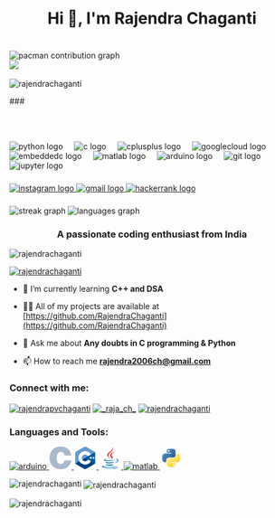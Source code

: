 <h1 align="center">Hi 👋, I'm Rajendra Chaganti</h1>

###
<br clear="both">
<picture>
  <source media="(prefers-color-scheme: dark)" srcset="https://raw.githubusercontent.com/rajendrachaganti/rajendrachaganti/output/pacman-contribution-graph-dark.svg">
  <source media="(prefers-color-scheme: light)" srcset="https://raw.githubusercontent.com/rajendrachaganti/rajendrachaganti/output/pacman-contribution-graph.svg">
  <img alt="pacman contribution graph" src="https://raw.githubusercontent.com/rajendrachaganti/rajendrachaganti/output/pacman-contribution-graph.svg">
</picture>

<div align="left">
  <img src= "https://img.shields.io/github/followers/rajendrachaganti?label=Followers&style=flat&color=green" />
</div>
<p align="left"> <img src="https://komarev.com/ghpvc/?username=rajendrachaganti&label=Profile%20views&color=0e75b6&style=flat" alt="rajendrachaganti" /> </p>
###

###

<br clear="both">

###

<div align="left">
  <img src="https://cdn.jsdelivr.net/gh/devicons/devicon/icons/python/python-original.svg" height="30" alt="python logo"  />
  <img width="12" />
  <img src="https://cdn.jsdelivr.net/gh/devicons/devicon/icons/c/c-original.svg" height="30" alt="c logo"  />
  <img width="12" />
  <img src="https://cdn.jsdelivr.net/gh/devicons/devicon/icons/cplusplus/cplusplus-original.svg" height="30" alt="cplusplus logo"  />
  <img width="12" />
  <img src="https://cdn.jsdelivr.net/gh/devicons/devicon/icons/googlecloud/googlecloud-original.svg" height="30" alt="googlecloud logo"  />
  <img width="12" />
  <img src="https://cdn.jsdelivr.net/gh/devicons/devicon/icons/embeddedc/embeddedc-original.svg" height="30" alt="embeddedc logo"  />
  <img width="12" />
  <img src="https://cdn.jsdelivr.net/gh/devicons/devicon/icons/matlab/matlab-original.svg" height="30" alt="matlab logo"  />
  <img width="12" />
  <img src="https://cdn.jsdelivr.net/gh/devicons/devicon/icons/arduino/arduino-original.svg" height="30" alt="arduino logo"  />
  <img width="12" />
  <img src="https://cdn.jsdelivr.net/gh/devicons/devicon/icons/git/git-original.svg" height="30" alt="git logo"  />
  <img width="12" />
  <img src="https://cdn.jsdelivr.net/gh/devicons/devicon/icons/jupyter/jupyter-original.svg" height="30" alt="jupyter logo"  />
</div>

###

<div align="left">
  <a href="https://www.instagram.com/_raja_ch_/?next=%2F" target="_blank">
    <img src="https://img.shields.io/static/v1?message=Instagram&logo=instagram&label=&color=E4405F&logoColor=white&labelColor=&style=for-the-badge" height="35" alt="instagram logo"  />
  </a>
  <a href="mailto:rajendra.chaganti.btech2024@sitpune.edu.in" target="_blank">
    <img src="https://img.shields.io/static/v1?message=Gmail&logo=gmail&label=&color=D14836&logoColor=white&labelColor=&style=for-the-badge" height="35" alt="gmail logo"  />
  </a>
  <a href="https://www.hackerrank.com?profile/rajendr2006ch" target="_blank">
    <img src="https://img.shields.io/static/v1?message=HackerRank&logo=hackerrank&label=&color=2EC866&logoColor=white&labelColor=&style=for-the-badge" height="35" alt="hackerrank logo"  />
  </a>
</div>

###

<div align="left">
  <img src="https://streak-stats.demolab.com?user=rajendrachaganti&locale=en&mode=daily&theme=dracula&hide_border=false&border_radius=5" height="150" alt="streak graph"  />
  <img src="https://github-readme-stats.vercel.app/api/top-langs?username=rajendrachaganti&locale=en&hide_title=true&layout=compact&card_width=320&langs_count=5&theme=dracula&hide_border=true" height="150" alt="languages graph"  />
</div>
<h3 align="center">A passionate coding enthusiast from India</h3>

<p align="left"> <img src="https://komarev.com/ghpvc/?username=rajendrachaganti&label=Profile%20views&color=0e75b6&style=flat" alt="rajendrachaganti" /> </p>

<p align="left"> <a href="https://github.com/ryo-ma/github-profile-trophy"><img src="https://github-profile-trophy.vercel.app/?username=rajendrachaganti" alt="rajendrachaganti" /></a> </p>

- 🌱 I’m currently learning **C++ and DSA**

- 👨‍💻 All of my projects are available at [https://github.com/RajendraChaganti](https://github.com/RajendraChaganti)

- 💬 Ask me about **Any doubts in C programming & Python**

- 📫 How to reach me **rajendra2006ch@gmail.com**

<h3 align="left">Connect with me:</h3>
<p align="left">
<a href="https://kaggle.com/rajendrapvchaganti" target="blank"><img align="center" src="https://raw.githubusercontent.com/rahuldkjain/github-profile-readme-generator/master/src/images/icons/Social/kaggle.svg" alt="rajendrapvchaganti" height="30" width="40" /></a>
<a href="https://instagram.com/_raja_ch_" target="blank"><img align="center" src="https://raw.githubusercontent.com/rahuldkjain/github-profile-readme-generator/master/src/images/icons/Social/instagram.svg" alt="_raja_ch_" height="30" width="40" /></a>
<a href="https://www.hackerrank.com/rajendrachaganti" target="blank"><img align="center" src="https://raw.githubusercontent.com/rahuldkjain/github-profile-readme-generator/master/src/images/icons/Social/hackerrank.svg" alt="rajendrachaganti" height="30" width="40" /></a>
</p>

<h3 align="left">Languages and Tools:</h3>
<p align="left"> <a href="https://www.arduino.cc/" target="_blank" rel="noreferrer"> <img src="https://cdn.worldvectorlogo.com/logos/arduino-1.svg" alt="arduino" width="40" height="40"/> </a> <a href="https://www.cprogramming.com/" target="_blank" rel="noreferrer"> <img src="https://raw.githubusercontent.com/devicons/devicon/master/icons/c/c-original.svg" alt="c" width="40" height="40"/> </a> <a href="https://www.w3schools.com/cpp/" target="_blank" rel="noreferrer"> <img src="https://raw.githubusercontent.com/devicons/devicon/master/icons/cplusplus/cplusplus-original.svg" alt="cplusplus" width="40" height="40"/> </a> <a href="https://www.java.com" target="_blank" rel="noreferrer"> <img src="https://raw.githubusercontent.com/devicons/devicon/master/icons/java/java-original.svg" alt="java" width="40" height="40"/> </a> <a href="https://www.mathworks.com/" target="_blank" rel="noreferrer"> <img src="https://upload.wikimedia.org/wikipedia/commons/2/21/Matlab_Logo.png" alt="matlab" width="40" height="40"/> </a> <a href="https://www.python.org" target="_blank" rel="noreferrer"> <img src="https://raw.githubusercontent.com/devicons/devicon/master/icons/python/python-original.svg" alt="python" width="40" height="40"/> </a> </p>

<p><img align="left" src="https://github-readme-stats.vercel.app/api/top-langs?username=rajendrachaganti&show_icons=true&locale=en&layout=compact" alt="rajendrachaganti" /></p>

<p>&nbsp;<img align="center" src="https://github-readme-stats.vercel.app/api?username=rajendrachaganti&show_icons=true&locale=en" alt="rajendrachaganti" /></p>

<p><img align="center" src="https://github-readme-streak-stats.herokuapp.com/?user=rajendrachaganti&" alt="rajendrachaganti" /></p>
